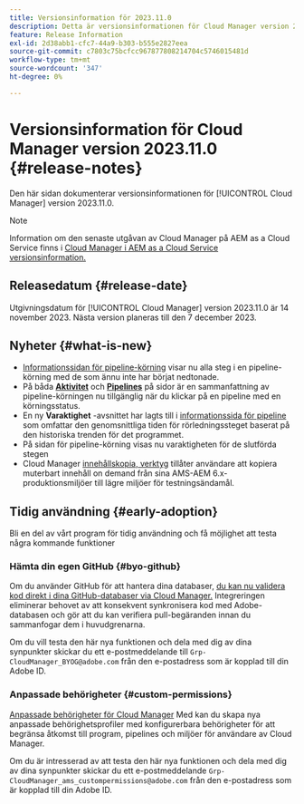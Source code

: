 ```yaml
---
title: Versionsinformation för 2023.11.0
description: Detta är versionsinformationen för Cloud Manager version 2023.11.0.
feature: Release Information
exl-id: 2d38abb1-cfc7-44a9-b303-b555e2827eea
source-git-commit: c7803c75bcfcc967877808214704c5746015481d
workflow-type: tm+mt
source-wordcount: '347'
ht-degree: 0%

---
```



# Versionsinformation för Cloud Manager version 2023.11.0 {#release-notes}

Den här sidan dokumenterar versionsinformationen för [!UICONTROL Cloud Manager] version 2023.11.0.

>[!NOTE]
>
>Information om den senaste utgåvan av Cloud Manager på AEM as a Cloud Service finns i [Cloud Manager i AEM as a Cloud Service versionsinformation.](https://experienceleague.adobe.com/docs/experience-manager-cloud-service/content/implementing/using-cloud-manager/release-notes-cloud-manager/release-notes-cm-current.html)

## Releasedatum {#release-date}

Utgivningsdatum för [!UICONTROL Cloud Manager] version 2023.11.0 är 14 november 2023. Nästa version planeras till den 7 december 2023.

## Nyheter {#what-is-new}

* [Informationssidan för pipeline-körning](/help/using/managing-pipelines.md#view-details) visar nu alla steg i en pipeline-körning med de som ännu inte har börjat nedtonade.
* På båda **[Aktivitet](/help/using/managing-pipelines.md#activity)** och **[Pipelines](/help/using/managing-pipelines.md#pipelines)** på sidor är en sammanfattning av pipeline-körningen nu tillgänglig när du klickar på en pipeline med en körningsstatus.
* En ny **Varaktighet** -avsnittet har lagts till i [informationssida för pipeline](/help/using/managing-pipelines.md#view-details) som omfattar den genomsnittliga tiden för rörledningssteget baserat på den historiska trenden för det programmet.
* På sidan för pipeline-körning visas nu varaktigheten för de slutförda stegen
* Cloud Manager [innehållskopia, verktyg](/help/using/content-copy.md) tillåter användare att kopiera muterbart innehåll on demand från sina AMS-AEM 6.x-produktionsmiljöer till lägre miljöer för testningsändamål.

## Tidig användning {#early-adoption}

Bli en del av vårt program för tidig användning och få möjlighet att testa några kommande funktioner

### Hämta din egen GitHub {#byo-github}

Om du använder GitHub för att hantera dina databaser, [du kan nu validera kod direkt i dina GitHub-databaser via Cloud Manager.](/help/managing-code/byo-github.md) Integreringen eliminerar behovet av att konsekvent synkronisera kod med Adobe-databasen och gör att du kan verifiera pull-begäranden innan du sammanfogar dem i huvudgrenarna.

Om du vill testa den här nya funktionen och dela med dig av dina synpunkter skickar du ett e-postmeddelande till `Grp-CloudManager_BYOG@adobe.com` från den e-postadress som är kopplad till din Adobe ID.

### Anpassade behörigheter {#custom-permissions}

[Anpassade behörigheter för Cloud Manager](/help/using/custom-permissions.md) Med kan du skapa nya anpassade behörighetsprofiler med konfigurerbara behörigheter för att begränsa åtkomst till program, pipelines och miljöer för användare av Cloud Manager.

Om du är intresserad av att testa den här nya funktionen och dela med dig av dina synpunkter skickar du ett e-postmeddelande `Grp-CloudManager_ams_custompermissions@adobe.com` från den e-postadress som är kopplad till din Adobe ID.
